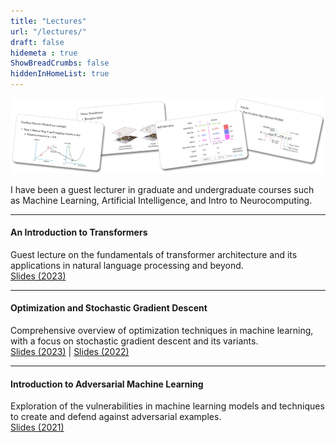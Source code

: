 ```yaml
---
title: "Lectures"
url: "/lectures/"
draft: false
hidemeta : true
ShowBreadCrumbs: false
hiddenInHomeList: true
---
```


![image](images/lectures.png)

I have been a guest lecturer in graduate and undergraduate courses such as Machine Learning, Artificial Intelligence, and Intro to Neurocomputing.

-------------------

#### An Introduction to Transformers
Guest lecture on the fundamentals of transformer architecture and its applications in natural language processing and beyond.  
[Slides (2023)](https://poudel-bibek.github.io/pdfs/slides/intro_to_transformers)

-------------------

#### Optimization and Stochastic Gradient Descent
Comprehensive overview of optimization techniques in machine learning, with a focus on stochastic gradient descent and its variants.  
[Slides (2023)](https://poudel-bibek.github.io/pdfs/slides/optimization_sgd) | [Slides (2022)](https://poudel-bibek.github.io/pdfs/slides/optimization_sgd)

-------------------

#### Introduction to Adversarial Machine Learning
Exploration of the vulnerabilities in machine learning models and techniques to create and defend against adversarial examples.  
[Slides (2021)](https://poudel-bibek.github.io/pdfs/slides/intro_to_aml)
